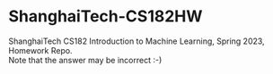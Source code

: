 # ShanghaiTech-CS182HW

ShanghaiTech CS182 Introduction to Machine Learning, Spring 2023, Homework Repo.  
Note that the answer may be incorrect :-)
